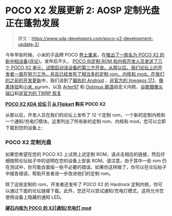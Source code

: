 # POCO X2 发展更新 2: AOSP 定制光盘正在蓬勃发展

> 原文：<https://www.xda-developers.com/poco-x2-development-update-2/>

今年早些时候，小米的子品牌 POCO [卷土重来](https://www.xda-developers.com/xiaomi-india-spins-off-poco-independent-brand/)，在[推出了一款名为 POCO X2 的新中档设备](https://www.xda-developers.com/poco-x2-india-launch/)([评论](https://www.xda-developers.com/poco-x2-review-better-than-poco-f1/))。发布后不久， [POCO 向定制 ROM 和内核开发人员发送了几个 POCO X2 单元，试图启动该设备的第三方开发。从那以后，我们论坛上的开发者一直在努力工作，并且已经发布了相当多的定制 rom、内核和 mod。在我们的](https://www.xda-developers.com/poco-x2-custom-rom-kernel-developer-program/)[之前的开发更新](https://www.xda-developers.com/poco-x2-custom-development-update/)中，我们谈到了[偏执的 Android](https://forum.xda-developers.com/poco-x2/development/paranoid-android-quartz-poco-x2-t4072747) 、[非官方的 linegeos 17.1](https://forum.xda-developers.com/poco-x2/development/rom-lineageos-17-1-poco-x2-redmi-k30-t4073777)、[像素体验](https://forum.xda-developers.com/poco-x2/development/rom-pixel-experience-t4073897)和[小米. eu](https://xiaomi.eu/community/threads/twrp.53906/page-8#post-528914)rom，以及 [Arter97](https://forum.xda-developers.com/poco-x2/development/arter97-kernel-poco-x2-t4071073) 和 [Optimus 醉酒](https://forum.xda-developers.com/poco-x2/development/kernel-optimus-drunk-kernel-b1-t4074499)自定义内核、[谷歌摄像头端口](https://forum.xda-developers.com/poco-x2/themes/port-modded-google-camera-hdr-night-t4068701)和[非官方的 TWRP 恢复](https://forum.xda-developers.com/showpost.php?p=82062249)

**[POCO X2 XDA 论坛](https://forum.xda-developers.com/poco-x2) || [从 Flipkart](https://www.flipkart.com/poco-x2-atlantis-blue-64-gb/p/itmbe7b58e0378b8?pid=MOBFZGJ6ZGMD7GEZ&lid=LSTMOBFZGJ6ZGMD7GEZAOQLPQ&marketplace=FLIPKART&srno=s_1_1&otracker=search&otracker1=search&fm=SEARCH&iid=cb72e29a-8ccb-406b-ba69-fa97e75de5b7.MOBFZGJ6ZGMD7GEZ.SEARCH&ppt=sp&ppn=sp&ssid=86nz2v3gm80000001589199621353&qH=4e0be2db3051d600) 购买 POCO X2**

从那以后，开发人员在我们的论坛上发布了 12 个定制 rom，一个新的定制内核和一个通知/充电灯模块。这里列出了所有新的定制 rom、内核和 mod，您可以立即下载到您的设备上:

### POCO X2 定制光盘

如果您希望在您的 POCO X2 上试用上述定制 ROM，请点击相应的链接，然后仔细按照论坛帖子中的说明在您的设备上安装 ROM。请注意，由于其中一些 rom 仍在测试中，你可能会面临一些不必要的错误。如果你这样做了，你可以在论坛帖子中报告错误，帮助开发者进一步改进他们的定制 rom。

除了这些定制的 rom，开发者还发布了 POCO X2 的 Hardrock 定制内核，你可以通过下面的论坛链接下载。此外，您还可以尝试通知/充电灯模式，这将允许您使用设备上隐藏的通知 LED。

**[硬石内核为 POCO 的 X2](https://forum.xda-developers.com/poco-x2/development/hardrock-kernel-v0-1-poco-x2-t4079001)|[通知/充电灯 mod](https://forum.xda-developers.com/poco-x2/themes/root-notification-charging-light-t4087727)**